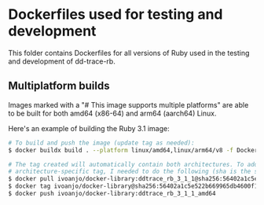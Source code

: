 # Dockerfiles used for testing and development

This folder contains Dockerfiles for all versions of Ruby used in the testing and development of dd-trace-rb.

## Multiplatform builds

Images marked with a "# This image supports multiple platforms" are able to be built for both amd64 (x86-64) and
arm64 (aarch64) Linux.

Here's an example of building the Ruby 3.1 image:

```bash
# To build and push the image (update tag as needed):
$ docker buildx build . --platform linux/amd64,linux/arm64/v8 -f Dockerfile-3.1.1 -t ivoanjo/docker-library:ddtrace_rb_3_1_1 --push

# The tag created will automatically contain both architectures. To additionally create an
# architecture-specific tag, I needed to do the following (sha is the specific image)
$ docker pull ivoanjo/docker-library:ddtrace_rb_3_1_1@sha256:56402a1c5e522b669965db4600f1a4fa035f6e3597d098ec808e77192c4238fd
$ docker tag ivoanjo/docker-library@sha256:56402a1c5e522b669965db4600f1a4fa035f6e3597d098ec808e77192c4238fd ivoanjo/docker-library:ddtrace_rb_3_1_1_amd64
$ docker push ivoanjo/docker-library:ddtrace_rb_3_1_1_amd64
```
